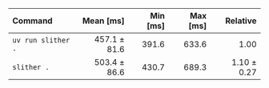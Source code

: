 | Command | Mean [ms] | Min [ms] | Max [ms] | Relative |
|:---|---:|---:|---:|---:|
| `uv run slither .` | 457.1 ± 81.6 | 391.6 | 633.6 | 1.00 |
| `slither .` | 503.4 ± 86.6 | 430.7 | 689.3 | 1.10 ± 0.27 |
